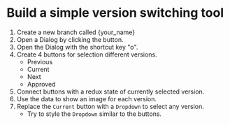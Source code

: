 # Build a simple version switching tool

1. Create a new branch called {your_name}
2. Open a Dialog by clicking the button.
3. Open the Dialog with the shortcut key "o".
4. Create 4 buttons for selection different versions.
   - Previous
   - Current
   - Next
   - Approved
5. Connect buttons with a redux state of currently selected version.
6. Use the data to show an image for each version.
7. Replace the `Current` button with a `Dropdown` to select any version.
   - Try to style the `Dropdown` similar to the buttons.
